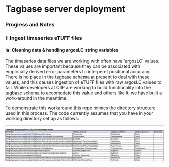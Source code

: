 # Tagbase server deployment 

### Progress and Notes

### I: Ingest timeseries eTUFF files

#### ia: Cleaning data & handling argosLC string variables
The timeseries data files we are working with often have 'argosLC' values. These values are important because they can be associated with empirically derived error parameters to interperet positional accuracy. There is no place in the tagbase schema at present to deal with these values, and this causes ingestion of eTUFF files with raw argosLC values to fail. While developers at OIIP are working to build functionality into the tagbase schema to accomodate this value and others like it, we have built a work-around in the meantime. 

To demonstrate this workaround this repo mimics the directory structure used in this process. The code currently assumes that you have in your working directory set up as follows: 

![alt text](https://github.com/emmettFC/selected-projects/blob/master/plankton_vision/assets/assets_1_taxonomy.png)



